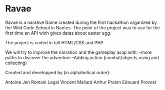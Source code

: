 # Ravae

Ravae is a narative Game created during the first hackathon organized by the Wild Code School in Nantes.
The point of the project was to use for the first time an API wich gives datas about easter egg.

The project is coded in full HTML/CSS and PHP.

We will try to improve the narration and the gameplay asap with:
-more paths to discover the adventure
-Adding action (combat/objects using and collecting)

Created and developped by (in alphabetical order):

Antoine Jen
Romain Legal
Vincent Mallard
Arthur Pralon
Edouard Provost
